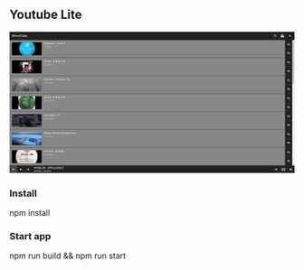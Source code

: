 ## Youtube Lite

![Screenshot](./screenshot.png)

### Install

npm install

### Start app

npm run build && npm run start
